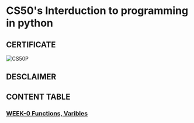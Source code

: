 # CS50's Interduction to programming in python

## CERTIFICATE
![CS50P](https://github.com/JayAether/CS50P/assets/164334961/8fb7aad9-8ddd-4a68-b097-d921f9344385)


## DESCLAIMER 


## CONTENT TABLE
### [WEEK-0 Functions, Varibles](https://cs50.harvard.edu/python/2022/weeks/0/)
